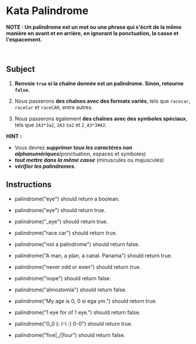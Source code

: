 # Kata Palindrome

**NOTE : Un palindrome est un mot ou une phrase qui s'écrit de la même manière en avant et en arrière, en ignorant la ponctuation, la casse et l'espacement.**

<br>

## Subject

1. **Renvoie `true` si la chaîne donnée est un palindrome. 
Sinon, retourne `false`.**

1. Nous passerons **des chaînes avec des formats variés**, tels que `racecar`, `raceCar` et `raceCAR`, entre autres.

2. Nous passerons également **des chaînes avec des symboles spéciaux**, tels que `2A3*3a2`, `2A3` `3a2` et `2_A3*3#A2`.



**HINT :** 
- Vous devrez ***supprimer tous les caractères non alphanumériques***(ponctuation, espaces et symboles) 
- ***tout mettre dans la même casse*** (minuscules ou majuscules)
- ***vérifier les palindromes***.


## Instructions

- palindrome("eye") should return a boolean.
- palindrome("eye") should return true.
- palindrome("_eye") should return true.
  
- palindrome("race car") should return true.
- palindrome("not a palindrome") should return false.
- palindrome("A man, a plan, a canal. Panama") should return true.
- palindrome("never odd or even") should return true.
- palindrome("nope") should return false.
- palindrome("almostomla") should return false.
- palindrome("My age is 0, 0 si ega ym.") should return true.
- palindrome("1 eye for of 1 eye.") should return false.
- palindrome("0_0 (: /-\ :) 0-0") should return true.
- palindrome("five|\_/|four") should return false.
